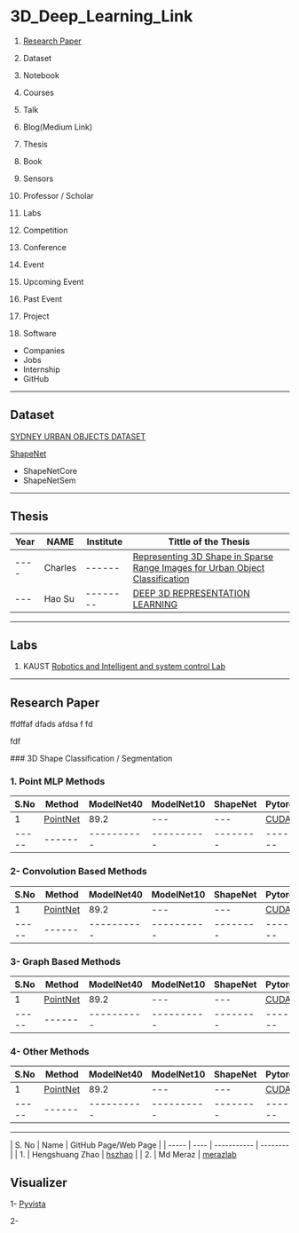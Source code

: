 # 3D_Deep_Learning_Link

1. [Research Paper](#c1)
2. Dataset
3. Notebook
4. Courses
5. Talk
6. Blog(Medium Link)
7. Thesis
8. Book
9. Sensors

  
10. Professor / Scholar
11. Labs
12.  Competition
13. Conference
14. Event
15. Upcoming Event
16. Past Event
17. Project
18. Software



- Companies 
- Jobs
- Internship
- GitHub  

---
## Dataset

[SYDNEY URBAN OBJECTS DATASET](http://www.acfr.usyd.edu.au/papers/SydneyUrbanObjectsDataset.shtml)
  
[ShapeNet](https://www.shapenet.org/https://arxiv.org/pdf/1512.03012.pdf)
  - ShapeNetCore
  - ShapeNetSem

---
## Thesis
| Year | NAME | Institute | Tittle of the Thesis | 
| ---- | ---- | --------- | -------------------- |
| ---- | Charles | ------ | [Representing 3D Shape in Sparse Range Images for Urban Object Classification](https://core.ac.uk/download/pdf/41238133.pdf) |
| --- | Hao Su | -------- | [DEEP 3D REPRESENTATION LEARNING](http://ai.ucsd.edu/~haosu/papers/thesis_finalversion.pdf) |

---
## Labs
1. KAUST [Robotics and Intelligent and system control Lab](https://cemse.kaust.edu.sa/risc)

---
<!-- Researcher Paper cls/ seg -->
<div id="c1">

## Research Paper 
ffdffaf
dfads
afdsa
f
fd

fdf
</div>
### 3D Shape Classification / Segmentation

### **1. Point MLP Methods**

| S.No | Method | ModelNet40 | ModelNet10 | ShapeNet | Pytorch | Tensorflow |
| ----- | ------ | ---------- | ---------- | -------- | ------- | ---------- |
| 1 | [PointNet](https://arxiv.org/pdf/1612.00593.pdf) | 89.2 | --- | --- | [CUDA](https://github.com/charlesq34/pointnet)| [CUDA](https://github.com/fxia22/pointnet.pytorch) | 
| ----- | ------ | ---------- | ---------- | -------- | ------- | ---------- |

### **2- Convolution Based Methods**

| S.No | Method | ModelNet40 | ModelNet10 | ShapeNet | Pytorch | Tensorflow |
| ----- | ------ | ---------- | ---------- | -------- | ------- | ---------- |
| 1 | [PointNet](https://arxiv.org/pdf/1612.00593.pdf) | 89.2 | --- | --- | [CUDA](https://github.com/charlesq34/pointnet)| [CUDA](https://github.com/fxia22/pointnet.pytorch) | 
| ----- | ------ | ---------- | ---------- | -------- | ------- | ---------- |


### **3- Graph Based Methods**

| S.No | Method | ModelNet40 | ModelNet10 | ShapeNet | Pytorch | Tensorflow |
| ----- | ------ | ---------- | ---------- | -------- | ------- | ---------- |
| 1 | [PointNet](https://arxiv.org/pdf/1612.00593.pdf) | 89.2 | --- | --- | [CUDA](https://github.com/charlesq34/pointnet)| [CUDA](https://github.com/fxia22/pointnet.pytorch) | 
| ----- | ------ | ---------- | ---------- | -------- | ------- | ---------- |


### **4- Other Methods**

| S.No | Method | ModelNet40 | ModelNet10 | ShapeNet | Pytorch | Tensorflow |
| ----- | ------ | ---------- | ---------- | -------- | ------- | ---------- |
| 1 | [PointNet](https://arxiv.org/pdf/1612.00593.pdf) | 89.2 | --- | --- | [CUDA](https://github.com/charlesq34/pointnet)| [CUDA](https://github.com/fxia22/pointnet.pytorch) | 
| ----- | ------ | ---------- | ---------- | -------- | ------- | ---------- |
<!-- Researcher Paper detection -->
<!-- Researcher Paper Segmentatin -->
<!-- Researcher Paper Tracking -->





<!-- Researcher Website Link -->
---

| S. No | Name | GitHub Page/Web Page |
| ----- | ---- | ----------- | -------- |
| 1. | Hengshuang Zhao | [hszhao](https://github.com/hszhao) | 
| 2. | Md Meraz        | [merazlab](https://github.com/merazlab)


## Visualizer

1- [Pyvista](https://github.com/pyvista/pyvista)

2- 